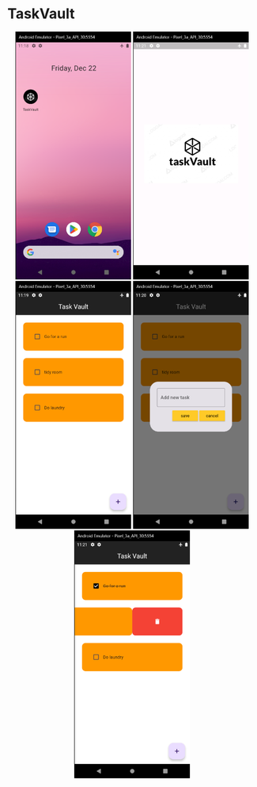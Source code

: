 # TaskVault
<div style="text-align: center;">
    <img src="screen_shots/Menu%20view.png" height="500" style="margin: auto">
    <img src="screen_shots/splash%20screen.png" height="500" style="margin: auto"><br>
    <img src="screen_shots/App%20view.png" height="500" style="margin: auto">
    <img src="screen_shots/add%20new%20task.png" height="500" style="margin: auto">
    <img src="screen_shots/deletenote.png" height="500" style="margin: auto">
</div>


